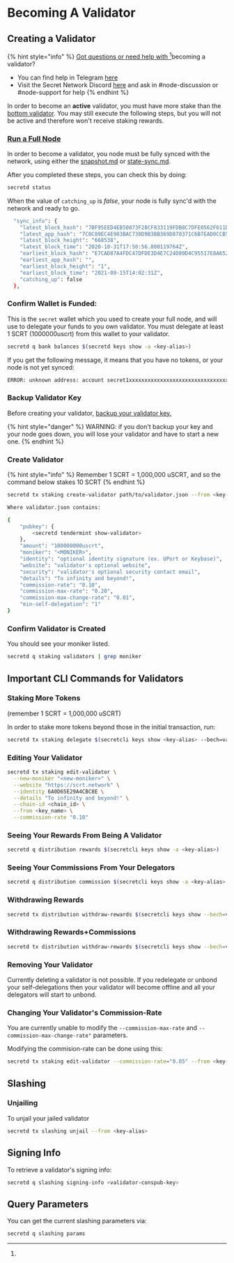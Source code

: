 # Becoming A Validator

## Creating a Validator

{% hint style="info" %}
[Got questions or need help with ](#user-content-fn-1)[^1]becoming a validator?&#x20;

* You can find help in Telegram [here](https://t.me/SCRTNodeSupport)&#x20;
* Visit the Secret Network Discord [here](https://discord.com/invite/SJK32GY) and ask in #node-discussion or #node-support for help
{% endhint %}

In order to become an **active** validator, you must have more stake than the [bottom validator](https://www.mintscan.io/secret/validators). You may still execute the following steps, but you will not be active and therefore won't receive staking rewards.

### [**Run a Full Node**](https://docs.scrt.network/node-guides/run-full-node-mainnet.html)

In order to become a validator, you node must be fully synced with the network, using either the [snapshot.md](snapshot.md "mention") or [state-sync.md](state-sync.md "mention").

After you completed these steps, you can check this by doing:

```bash
secretd status
```

When the value of `catching_up` is _false_, your node is fully sync'd with the network and ready to go.&#x20;

```bash
  "sync_info": {
    "latest_block_hash": "7BF95EED4EB50073F28CF833119FDB8C7DFE0562F611DF194CF4123A9C1F4640",
    "latest_app_hash": "7C0C89EC4E903BAC730D9B3BB369D870371C6B7EAD0CCB5080B5F9D3782E3559",
    "latest_block_height": "668538",
    "latest_block_time": "2020-10-31T17:50:56.800119764Z",
    "earliest_block_hash": "E7CAD87A4FDC47DFDE3D4E7C24D80D4C95517E8A6526E2D4BB4D6BC095404113",
    "earliest_app_hash": "",
    "earliest_block_height": "1",
    "earliest_block_time": "2021-09-15T14:02:31Z",
    "catching_up": false
  },
```

### **Confirm Wallet is Funded:**

This is the `secret` wallet which you used to create your full node, and will use to delegate your funds to you own validator. You must delegate at least 1 SCRT (1000000uscrt) from this wallet to your validator.

```bash
secretd q bank balances $(secretd keys show -a <key-alias>)
```

If you get the following message, it means that you have no tokens, or your node is not yet synced:

```bash
ERROR: unknown address: account secret1xxxxxxxxxxxxxxxxxxxxxxxxxxxxxxxxxxxxxx does not exist
```

### **Backup Validator Key**

Before creating your validator, [backup your validator key.](../../maintaining-a-node-validator/validator-backup.md)

{% hint style="danger" %}
WARNING: if you don't backup your key and your node goes down, you will lose your validator and have to start a new one.
{% endhint %}

### **Create Validator**

{% hint style="info" %}
Remember 1 SCRT = 1,000,000 uSCRT, and so the command below stakes 10 SCRT
{% endhint %}

```bash
secretd tx staking create-validator path/to/validator.json --from <key-alias>

Where validator.json contains:

{
    "pubkey": {
        <secretd tendermint show-validator>
    },
    "amount": "100000000uscrt",
    "moniker": "<MONIKER>",
    "identity": "optional identity signature (ex. UPort or Keybase)",
    "website": "validator's optional website",
    "security": "validator's optional security contact email",
    "details": "To infinity and beyond!",
    "commission-rate": "0.10",
    "commission-max-rate": "0.20",
    "commission-max-change-rate": "0.01",
    "min-self-delegation": "1"
}
```

### **Confirm Validator is Created**

You should see your moniker listed.

```bash
secretd q staking validators | grep moniker
```

## Important CLI Commands for Validators <a href="#dangers-in-running-a-validator" id="dangers-in-running-a-validator"></a>

### Staking More Tokens <a href="#staking-more-tokens" id="staking-more-tokens"></a>

(remember 1 SCRT = 1,000,000 uSCRT)

In order to stake more tokens beyond those in the initial transaction, run:

```bash
secretd tx staking delegate $(secretcli keys show <key-alias> --bech=val -a) <amount>uscrt --from <key-alias>
```

### Editing Your Validator <a href="#editing-your-validator" id="editing-your-validator"></a>

```bash
secretd tx staking edit-validator \
  --new-moniker "<new-moniker>" \
  --website "https://scrt.network" \
  --identity 6A0D65E29A4CBC8E \
  --details "To infinity and beyond!" \
  --chain-id <chain_id> \
  --from <key_name> \
  --commission-rate "0.10"
```

### Seeing Your Rewards From Being A Validator <a href="#seeing-your-rewards-from-being-a-validator" id="seeing-your-rewards-from-being-a-validator"></a>

```bash
secretd q distribution rewards $(secretcli keys show -a <key-alias>)
```

### Seeing Your Commissions From Your Delegators <a href="#seeing-your-commissions-from-your-delegators" id="seeing-your-commissions-from-your-delegators"></a>

```bash
secretd q distribution commission $(secretcli keys show -a <key-alias> --bech=val)
```

### Withdrawing Rewards <a href="#withdrawing-rewards" id="withdrawing-rewards"></a>

```bash
secretd tx distribution withdraw-rewards $(secretcli keys show --bech=val -a <key-alias>) --from <key-alias>
```

### Withdrawing Rewards+Commissions <a href="#withdrawing-rewards-commissions" id="withdrawing-rewards-commissions"></a>

```bash
secretd tx distribution withdraw-rewards $(secretcli keys show --bech=val -a <key-alias>) --from <key-alias> --commission
```

### Removing Your Validator <a href="#removing-your-validator" id="removing-your-validator"></a>

Currently deleting a validator is not possible. If you redelegate or unbond your self-delegations then your validator will become offline and all your delegators will start to unbond.

### Changing Your Validator's Commission-Rate <a href="#changing-your-validator-s-commission-rate" id="changing-your-validator-s-commission-rate"></a>

You are currently unable to modify the `--commission-max-rate` and `--commission-max-change-rate"` parameters.

Modifying the commision-rate can be done using this:

```bash
secretd tx staking edit-validator --commission-rate="0.05" --from <key-alias>
```

## Slashing <a href="#slashing" id="slashing"></a>

### **Unjailing**

To unjail your jailed validator

```bash
secretd tx slashing unjail --from <key-alias>
```

## **Signing Info**

To retrieve a validator's signing info:

```bash
secretd q slashing signing-info <validator-conspub-key>
```

## **Query Parameters**

You can get the current slashing parameters via:

```bash
secretd q slashing params
```

[^1]: 
